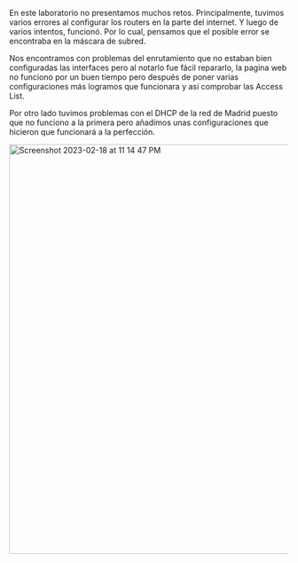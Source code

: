 En este laboratorio no presentamos muchos retos. Principalmente, tuvimos varios errores al configurar los routers en la parte del internet. Y luego de varios intentos, funcionó. Por lo cual, pensamos que el posible error se encontraba en la máscara de subred.

Nos encontramos con problemas del enrutamiento que no estaban bien configuradas las interfaces pero al notarlo fue fácil repararlo, la pagina web no funciono por un buen tiempo pero después de poner varias configuraciones más logramos que funcionara y así comprobar las Access List.

Por otro lado tuvimos problemas con el DHCP de la red de Madrid puesto que no funciono a la primera pero añadimos unas configuraciones que hicieron que funcionará a la perfección.

<img width="739" alt="Screenshot 2023-02-18 at 11 14 47 PM" src="https://user-images.githubusercontent.com/93276000/219921819-41d4e764-9389-4b16-be65-9c15db2a16e7.png">
